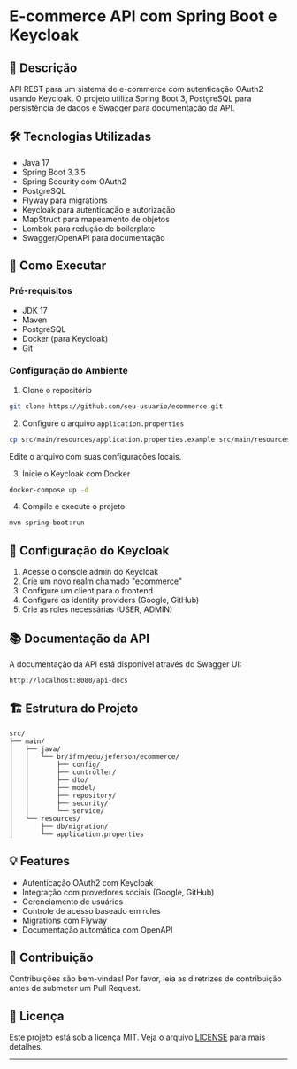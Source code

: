 # E-commerce API com Spring Boot e Keycloak

## 📝 Descrição
API REST para um sistema de e-commerce com autenticação OAuth2 usando Keycloak. O projeto utiliza Spring Boot 3, PostgreSQL para persistência de dados e Swagger para documentação da API.

## 🛠️ Tecnologias Utilizadas
- Java 17
- Spring Boot 3.3.5
- Spring Security com OAuth2
- PostgreSQL
- Flyway para migrations
- Keycloak para autenticação e autorização
- MapStruct para mapeamento de objetos
- Lombok para redução de boilerplate
- Swagger/OpenAPI para documentação

## 🚀 Como Executar

### Pré-requisitos
- JDK 17
- Maven
- PostgreSQL
- Docker (para Keycloak)
- Git

### Configuração do Ambiente
1. Clone o repositório
```bash
git clone https://github.com/seu-usuario/ecommerce.git
```

2. Configure o arquivo `application.properties`
```bash
cp src/main/resources/application.properties.example src/main/resources/application.properties
```
Edite o arquivo com suas configurações locais.

3. Inicie o Keycloak com Docker
```bash
docker-compose up -d
```

4. Compile e execute o projeto
```bash
mvn spring-boot:run
```

## 🔐 Configuração do Keycloak

1. Acesse o console admin do Keycloak
2. Crie um novo realm chamado "ecommerce"
3. Configure um client para o frontend
4. Configure os identity providers (Google, GitHub)
5. Crie as roles necessárias (USER, ADMIN)

## 📚 Documentação da API
A documentação da API está disponível através do Swagger UI:
```
http://localhost:8080/api-docs
```

## 🏗️ Estrutura do Projeto
```
src/
├── main/
│   ├── java/
│   │   └── br/ifrn/edu/jeferson/ecommerce/
│   │       ├── config/
│   │       ├── controller/
│   │       ├── dto/
│   │       ├── model/
│   │       ├── repository/
│   │       ├── security/
│   │       └── service/
│   └── resources/
│       ├── db/migration/
│       └── application.properties
```

## 💡 Features
- Autenticação OAuth2 com Keycloak
- Integração com provedores sociais (Google, GitHub)
- Gerenciamento de usuários
- Controle de acesso baseado em roles
- Migrations com Flyway
- Documentação automática com OpenAPI

## 🤝 Contribuição
Contribuições são bem-vindas! Por favor, leia as diretrizes de contribuição antes de submeter um Pull Request.

## 📄 Licença
Este projeto está sob a licença MIT. Veja o arquivo [LICENSE](LICENSE) para mais detalhes.

---
```